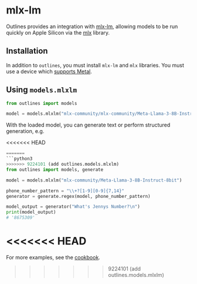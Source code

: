 # mlx-lm

Outlines provides an integration with [mlx-lm](https://github.com/ml-explore/mlx-examples/tree/main/llms), allowing models to be run quickly on Apple Silicon via the [mlx](https://ml-explore.github.io/mlx/build/html/index.html) library.

## Installation

In addition to `outlines`, you must install `mlx-lm` and `mlx` libraries. You must use a device which [supports Metal](https://support.apple.com/en-us/102894).

## Using `models.mlxlm`

```python
from outlines import models

model = models.mlxlm("mlx-community/mlx-community/Meta-Llama-3-8B-Instruct-8bit")
```

With the loaded model, you can generate text or perform structured generation, e.g.

<<<<<<< HEAD
```python
=======
```python3
>>>>>>> 9224101 (add outlines.models.mlxlm)
from outlines import models, generate

model = models.mlxlm("mlx-community/Meta-Llama-3-8B-Instruct-8bit")

phone_number_pattern = "\\+?[1-9][0-9]{7,14}"
generator = generate.regex(model, phone_number_pattern)

model_output = generator("What's Jennys Number?\n")
print(model_output)
# '8675309'
```
<<<<<<< HEAD
=======

For more examples, see the [cookbook](cookbook/index.md).
>>>>>>> 9224101 (add outlines.models.mlxlm)
